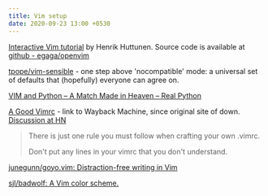 ```yaml
---
title: Vim setup
date: 2020-09-23 13:00 +0530
---
```

[Interactive Vim tutorial](https://www.openvim.com/) by Henrik Huttunen. Source code is available at [github - egaga/openvim](https://github.com/egaga/openvim)

[tpope/vim-sensible](https://github.com/tpope/vim-sensible) - one
 step above 'nocompatible' mode: a universal set of defaults that (hopefully) everyone can agree on.

[VIM and Python – A Match Made in Heaven – Real Python](https://realpython.com/vim-and-python-a-match-made-in-heaven/)

[A Good Vimrc](https://web.archive.org/web/20191226091232/https://dougblack.io/words/a-good-vimrc.html) - link to Wayback Machine, since original site of down. [Discussion at HN](https://news.ycombinator.com/item?id=13905191)

> There is just one rule you must follow when crafting your own .vimrc.
>
> Don't put any lines in your vimrc that you don't understand.

[junegunn/goyo.vim: Distraction-free writing in Vim](https://github.com/junegunn/goyo.vim)

[sjl/badwolf: A Vim color scheme.](https://github.com/sjl/badwolf/)
